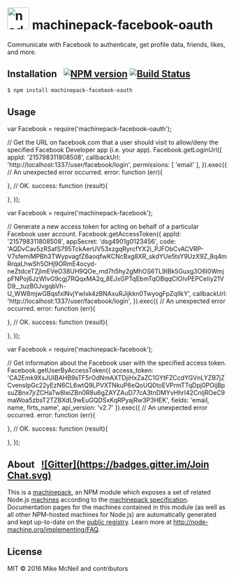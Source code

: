 <h1>
  <a href="http://node-machine.org" title="Node-Machine public registry"><img alt="node-machine logo" title="Node-Machine Project" src="http://node-machine.org/images/machine-anthropomorph-for-white-bg.png" width="50" /></a>
  machinepack-facebook-oauth
</h1>


Communicate with Facebook to authenticate, get profile data, friends, likes, and more.


## Installation &nbsp; [![NPM version](https://badge.fury.io/js/machinepack-facebook.svg)](http://badge.fury.io/js/machinepack-facebook) [![Build Status](https://travis-ci.org/irlnathan/machinepack-facebook.png?branch=master)](https://travis-ci.org/irlnathan/machinepack-facebook)

```sh
$ npm install machinepack-facebook-oauth
```

## Usage

var Facebook = require('machinepack-facebook-oauth');

// Get the URL on facebook.com that a user should visit to allow/deny the specified Facebook Developer app (i.e. your app).
Facebook.getLoginUrl({
appId: '215798311808508',
callbackUrl: 'http://localhost:1337/user/facebook/login',
permissions: [ 'email' ],
}).exec({
// An unexpected error occurred.
error: function (err){
 
},
// OK.
success: function (result){
 
},
});

var Facebook = require('machinepack-facebook');

// Generate a new access token for acting on behalf of a particular Facebook user account.
Facebook.getAccessToken({
appId: '215798311808508',
appSecret: 'dsg4901g0123456',
code: 'AQDvCav5zRSafS795TckAerUV53xzgqRyrcfYX2i_PJFObCvACVRP-V7sfemiMPBh3TWypvagfZ6aoqfwKCNcBxg8XR_skdYUe5tsY9UzX9Z_8q4mRrqaLhwSh5OHj9ORmE4ocyd-neZtdceTZjlmEVeO38UH9QOe_md7h5hy2gMhOS6TL9IBk5Guxg3O6I0WmjpFNPoj6JzWIvG9cgj7RQqxMA2q_8EJxGPTqEbmTqOBqqCIOlvPEPCeIiy21VD9__tuzB0JvgqbVh-U_WW8mjwGBqsfxlNvjYwIxk4zBNAxuRJijkkn0TwyogFpZqIlkY',
callbackUrl: 'http://localhost:1337/user/facebook/login',
}).exec({
// An unexpected error occurred.
error: function (err){
 
},
// OK.
success: function (result){
 
},
});

var Facebook = require('machinepack-facebook');

// Get information about the Facebook user with the specified access token.
Facebook.getUserByAccessToken({
access_token: 'CA2Emk9XsJUIBAHB9sTF5rOdNmAXTDjiHxZaZC1GYtFZCcdYGVnLYZB7jZCvensIpGc22yEzN6CL6wtQ9LPVXTNkuP6eQoUQ0toEVPrmTTqDpj0POijBpsuZBnx7jrZCHaTw8leiZBn0R8u6gZAYZAuD77cA3tnDMYvHhrl42CnljROeC9maWoa5zbsT2TZBXdL9wEuGQDSxKqRPyajRw3P3HEK',
fields: 'email, name, firts_name',
api_version: 'v2.7'
}).exec({
// An unexpected error occurred.
error: function (err){
 
},
// OK.
success: function (result){
 
},
});

## About  &nbsp; [![Gitter](https://badges.gitter.im/Join Chat.svg)](https://gitter.im/node-machine/general?utm_source=badge&utm_medium=badge&utm_campaign=pr-badge&utm_content=badge)

This is a [machinepack](http://node-machine.org/machinepacks), an NPM module which exposes a set of related Node.js [machines](http://node-machine.org/spec/machine) according to the [machinepack specification](http://node-machine.org/spec/machinepack).
Documentation pages for the machines contained in this module (as well as all other NPM-hosted machines for Node.js) are automatically generated and kept up-to-date on the <a href="http://node-machine.org" title="Public machine registry for Node.js">public registry</a>.
Learn more at <a href="http://node-machine.org/implementing/FAQ" title="Machine Project FAQ (for implementors)">http://node-machine.org/implementing/FAQ</a>.

## License

MIT &copy; 2016 Mike McNeil and contributors

